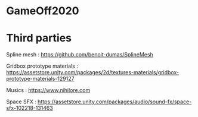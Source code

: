 # GameOff2020


# Third parties

Spline mesh : https://github.com/benoit-dumas/SplineMesh

Gridbox prototype materials : https://assetstore.unity.com/packages/2d/textures-materials/gridbox-prototype-materials-129127

Musics : https://www.nihilore.com

Space SFX : https://assetstore.unity.com/packages/audio/sound-fx/space-sfx-102218-131463
